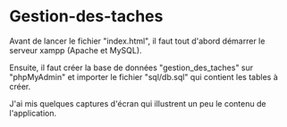 # Gestion-des-taches


Avant de lancer le fichier "index.html", il faut tout d'abord démarrer le serveur xampp (Apache et MySQL).

Ensuite, il faut créer la base de données "gestion_des_taches" sur "phpMyAdmin" et importer le fichier "sql/db.sql" qui contient les tables à créer.


J'ai mis quelques captures d'écran qui illustrent un peu le contenu de l'application.
